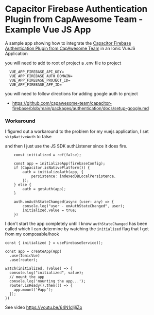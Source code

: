 # Capacitor Firebase Authentication Plugin from CapAwesome Team - Example Vue JS App

A sample app showing how to integrate the [ Capacitor Firebase Authentication Plugin from CapAwesome Team](https://github.com/capawesome-team/capacitor-firebase) in an Ionic VueJS Application

you will need to add to root of project a .env file to project 
```
  VUE_APP_FIREBASE_API_KEY= 
  VUE_APP_FIREBASE_AUTH_DOMAIN= 
  VUE_APP_FIREBASE_PROJECT_ID= 
  VUE_APP_FIREBASE_APP_ID= 
```


you will need to follow directions for adding google auth to project
- https://github.com/capawesome-team/capacitor-firebase/blob/main/packages/authentication/docs/setup-google.md


### Workaround

I figured out a workaround to the problem for my vuejs application, I set `skipNativeAuth` to false


and then I just use the JS SDK authListener since it does fire.
```
    const initialized = ref(false);

    const app = initializeApp(firebaseConfig);
    if (Capacitor.isNativePlatform()) {
        auth = initializeAuth(app, {
            persistence: indexedDBLocalPersistence,
        });
    } else {
        auth = getAuth(app);
    }

    auth.onAuthStateChanged(async (user: any) => {
        console.log("user - onAuthStateChanged", user);
        initialized.value = true;
    })
```
I don't start the app completely until I know `authStateChanged` has been called which I can determine by watching the `initialized` flag that I get from my composable/hook

```
const { initialized } = useFirebaseService();

const app = createApp(App)
  .use(IonicVue)
  .use(router);

watch(initialized, (value) => {
  console.log("initialized", value);
  // mount the app
  console.log('mounting the app...');
  router.isReady().then(() => {
    app.mount('#app');
  });
})
```



See video
https://youtu.be/64N1dIjljZo
